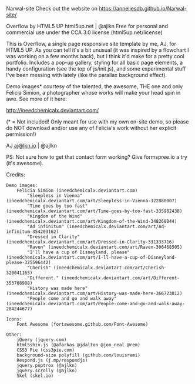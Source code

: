 Narwal-site
Check out the website on https://anneliesdb.github.io/Narwal-site/

Overflow by HTML5 UP
html5up.net | @ajlkn
Free for personal and commercial use under the CCA 3.0 license (html5up.net/license)


This is Overflow, a single page responsive site template by me, AJ, for HTML5 UP.
As you can tell it's a bit unusual (it was inspired by a flowchart I was working
on a few months back), but I think it'd make for a pretty cool portfolio. Includes
a pop-up gallery, styling for all basic page elements, a handy configuration
(see the top of js/init.js), and some experimental stuff I've been messing with
lately (like the parallax background effect).

Demo images* courtesy of the talented, the awesome, THE one and only Felicia Simion,
a photographer whose works will make your head spin in awe. See more of it here:

http://ineedchemicalx.deviantart.com/

(* = Not included! Only meant for use with my own on-site demo, so please do NOT download
and/or use any of Felicia's work without her explicit permission!)

AJ
aj@lkn.io | @ajlkn

PS: Not sure how to get that contact form working? Give formspree.io a try (it's awesome).


Credits:

	Demo images:
		Felicia Simion (ineedchemicalx.deviantart.com)
			"Sleepless in Vienna" (ineedchemicalx.deviantart.com/art/Sleepless-in-Vienna-322880007)
			"Time goes by too fast" (ineedchemicalx.deviantart.com/art/Time-goes-by-too-fast-335982438)
			"Kingdom of the Wind" (ineedchemicalx.deviantart.com/art/Kingdom-of-the-Wind-348268044)
			"Ad infinitum" (ineedchemicalx.deviantart.com/art/Ad-infinitum-354203162)
			"Dressed in Clarity" (ineedchemicalx.deviantart.com/art/Dressed-in-Clarity-331333716)
			"Raven" (ineedchemicalx.deviantart.com/art/Raven-306468505)
			"I'll have a cup of Disneyland, please" (ineedchemicalx.deviantart.com/art/I-ll-have-a-cup-of-Disneyland-please-325596442)
			"Cherish" (ineedchemicalx.deviantart.com/art/Cherish-320041163)
			"Different." (ineedchemicalx.deviantart.com/art/Different-353708988)
			"History was made here" (ineedchemicalx.deviantart.com/art/History-was-made-here-366723812)
			"People come and go and walk away" (ineedchemicalx.deviantart.com/art/People-come-and-go-and-walk-away-284244677)

	Icons:
		Font Awesome (fortawesome.github.com/Font-Awesome)

	Other:
		jQuery (jquery.com)
		html5shiv.js (@afarkas @jdalton @jon_neal @rem)
		CSS3 Pie (css3pie.com)
		background-size polyfill (github.com/louisremi)
		Respond.js (j.mp/respondjs)
		jquery.poptrox (@ajlkn)
		jquery.scrolly (@ajlkn)
		Skel (skel.io)
